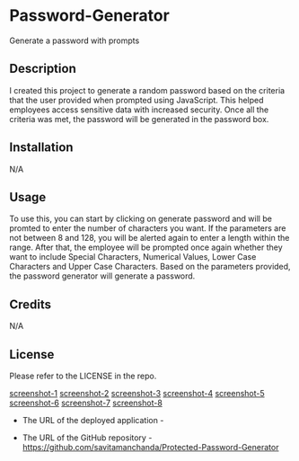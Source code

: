 # Password-Generator
Generate a password with prompts

## Description

I created this project to generate a random password based on the criteria that the user provided when prompted using JavaScript. This helped employees access sensitive data with increased security. Once all the criteria was met, the password will be generated in the password box.


## Installation 
N/A

## Usage

To use this, you can start by clicking on generate password and will be promted to enter the number of characters you want. If the parameters are not between 8 and 128, you will be alerted again to enter a length within the range. After that, the employee will be prompted once again whether they want to include Special Characters, Numerical Values, Lower Case Characters and Upper Case Characters. Based on the parameters provided, the password generator will generate a password. 

## Credits 

N/A

## License 

Please refer to the LICENSE in the repo. 

[screenshot-1](./assets%3Aimages/1.png)
[screenshot-2](./assets%3Aimages/2.png)
[screenshot-3](./assets%3Aimages/3.png)
[screenshot-4](./assets%3Aimages/4.png)
[screenshot-5](./assets%3Aimages/5.png)
[screenshot-6](./assets%3Aimages/6.png)
[screenshot-7](./assets%3Aimages/7.png)
[screenshot-8](./assets%3Aimages/8.png)

* The URL of the deployed application - 

* The URL of the GitHub repository - https://github.com/savitamanchanda/Protected-Password-Generator
